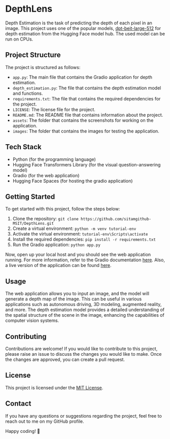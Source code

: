 # DepthLens

Depth Estimation is the task of predicting the depth of each pixel in an image. This project uses one of the popular models, [dpt-beit-large-512](https://huggingface.co/Intel/dpt-beit-large-512) for depth estimation from the Hugging Face model hub. The used model can be run on CPUs.

## Project Structure

The project is structured as follows:

- `app.py`: The main file that contains the Gradio application for depth estimation.
- `depth_estimation.py`: The file that contains the depth estimation model and functions.
- `requirements.txt`: The file that contains the required dependencies for the project.
- `LICENSE`: The license file for the project.
- `README.md`: The README file that contains information about the project.
- `assets`: The folder that contains the screenshots for working on the application.
- `images`: The folder that contains the images for testing the application.

## Tech Stack

- Python (for the programming language)
- Hugging Face Transformers Library (for the visual question-answering model)
- Gradio (for the web application)
- Hugging Face Spaces (for hosting the gradio application)

## Getting Started

To get started with this project, follow the steps below:

1. Clone the repository: `git clone https://github.com/sitamgithub-MSIT/DepthLens.git`
2. Create a virtual environment: `python -m venv tutorial-env`
3. Activate the virtual environment: `tutorial-env\Scripts\activate`
4. Install the required dependencies: `pip install -r requirements.txt`
5. Run the Gradio application: `python app.py`

Now, open up your local host and you should see the web application running. For more information, refer to the Gradio documentation [here](https://www.gradio.app/docs/interface). Also, a live version of the application can be found [here](https://huggingface.co/spaces/sitammeur/DepthLens).

## Usage

The web application allows you to input an image, and the model will generate a depth map of the image. This can be useful in various applications such as autonomous driving, 3D modeling, augmented reality, and more. The depth estimation model provides a detailed understanding of the spatial structure of the scene in the image, enhancing the capabilities of computer vision systems.

## Contributing

Contributions are welcome! If you would like to contribute to this project, please raise an issue to discuss the changes you would like to make. Once the changes are approved, you can create a pull request.

## License

This project is licensed under the [MIT License](LICENSE).

## Contact

If you have any questions or suggestions regarding the project, feel free to reach out to me on my GitHub profile.

Happy coding! 🚀
